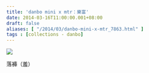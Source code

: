 ```yaml
---
title: 'danbo mini x mtr：樂富'
date: 2014-03-16T11:00:00.001+08:00
draft: false
aliases: [ "/2014/03/danbo-mini-x-mtr_7863.html" ]
tags : [collections - danbo]
---
```


![](/images/danbolokfu.jpg)

落褲（羞）
